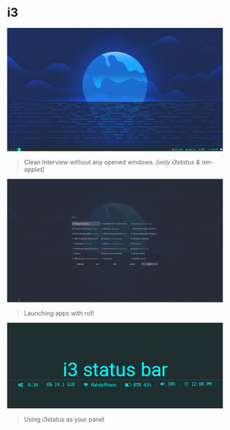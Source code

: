 # i3

<img src="i3.clean.png" alt="Clean i3wm without any opened windows" width="512" height="288">

> Clean Interview without any opened windows. *[only i3status & nm-applet]*

<img src="i3.rofi.png" alt="i3 with rofi launcher" width="512" height="288">

> Launching apps with rofi

<img src="i3.status.png" alt="i3 status bar" width="512" height="200">

> Using i3status as your panel
